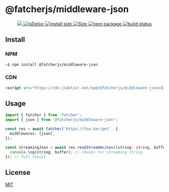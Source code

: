 # @fatcherjs/middleware-json

<div align="center">
  <a href="https://codecov.io/github/fatcherjs/middleware-json" > 
    <img src="https://codecov.io/github/fatcherjs/middleware-json/graph/badge.svg?token=TFKUGW6YNI"/> 
 </a>
  <a href="https://www.jsdelivr.com/package/npm/@fatcherjs/middleware-json">
    <img src="https://data.jsdelivr.com/v1/package/npm/@fatcherjs/middleware-json/badge?style=rounded" alt="jsDelivr">
  </a>
  <a href="https://packagephobia.com/result?p=@fatcherjs/middleware-json">
    <img src="https://packagephobia.com/badge?p=@fatcherjs/middleware-json" alt="install size">
  </a>
  <a href="https://unpkg.com/@fatcherjs/middleware-json">
    <img src="https://img.badgesize.io/https://unpkg.com/@fatcherjs/middleware-json" alt="Size">
  </a>
  <a href="https://npmjs.com/package/@fatcherjs/middleware-json">
    <img src="https://img.shields.io/npm/v/@fatcherjs/middleware-json.svg" alt="npm package">
  </a>
  <a href="https://github.com/fatcherjs/middleware-json/actions/workflows/ci.yml">
    <img src="https://github.com/fatcherjs/middleware-json/actions/workflows/ci.yml/badge.svg?branch=master" alt="build status">
  </a>
</div>

## Install

### NPM

```bash
>$ npm install @fatcherjs/middleware-json
```

### CDN

```html
<script src="https://cdn.jsdelivr.net/npm/@fatcherjs/middleware-json/dist/index.min.js"></script>
```

## Usage

```ts
import { fatcher } from 'fatcher';
import { json } from '@fatcherjs/middleware-json';

const res = await fatcher('https://foo.bar/get', {
  middlewares: [json],
});

const streamingJson = await res.readStreamAsJson((string: string, buffer: Uint8Array) => {
  console.log(string, buffer); // chunks for streaming string
}); // full result
```

## License

[MIT](https://github.com/fatcherjs/middleware-json/blob/master/LICENSE)
